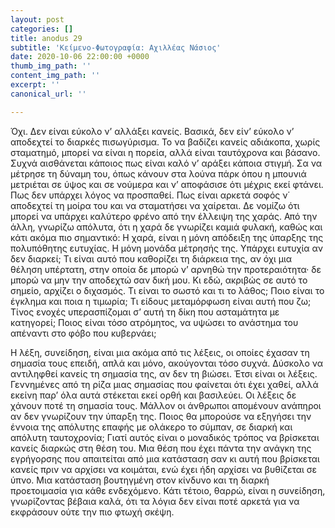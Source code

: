 ```yaml
---
layout: post
categories: []
title: anodus 29
subtitle: 'Κείμενο-Φωτογραφία: Αχιλλέας Νάσιος'
date: 2020-10-06 22:00:00 +0000
thumb_img_path: ''
content_img_path: ''
excerpt: ''
canonical_url: ''

---
```

Όχι. Δεν είναι εύκολο ν’ αλλάξει κανείς. Βασικά, δεν είν’ εύκολο ν’ αποδεχτεί το διαρκές πισωγύρισμα. Το να βαδίζει κανείς αδιάκοπα, χωρίς σταματημό, μπορεί να είναι η πορεία, αλλά είναι ταυτόχρονα και βάσανο. Συχνά αισθάνεται κάποιος πως είναι καλό ν’ αράξει κάποια στιγμή. Σα να μέτρησε τη δύναμη του, όπως κάνουν στα λούνα πάρκ όπου η μπουνιά μετριέται σε ύψος και σε νούμερα και ν’ αποφάσισε ότι μέχρις εκεί φτάνει. Πως δεν υπάρχει λόγος να προσπαθεί. Πως είναι αρκετά σοφός ν΄ αποδεχτεί τη μοίρα του και να σταματήσει να χαίρεται. Δε νομίζω ότι μπορεί να υπάρχει καλύτερο φρένο από την έλλειψη της χαράς. Από την άλλη, γνωρίζω απόλυτα, ότι η χαρά δε γνωρίζει καμιά φυλακή, καθώς και κάτι ακόμα πιο σημαντικό: Η χαρά, είναι η μόνη απόδειξη της ύπαρξης της πολυπόθητης ευτυχίας. Η μόνη μονάδα μέτρησής της. Υπάρχει ευτυχία αν δεν διαρκεί; Τι είναι αυτό που καθορίζει τη διάρκεια της, αν όχι μια θέληση υπέρτατη, στην οποία δε μπορώ ν’ αρνηθώ την προτεραιότητα· δε μπορώ να μην την αποδεχτώ σαν δική μου. Κι εδώ, ακριβώς σε αυτό το σημείο, αρχίζει ο διχασμός. Τι είναι το σωστό και τι το λάθος; Ποιο είναι το έγκλημα και ποια η τιμωρία; Τι είδους μεταμόρφωση είναι αυτή που ζω; Τίνος ενοχές υπερασπίζομαι σ’ αυτή τη δίκη που ασταμάτητα με κατηγορεί; Ποιος είναι τόσο ατρόμητος, να υψώσει το ανάστημα του απέναντι στο φόβο που κυβερνάει;

Η λέξη, συνείδηση, είναι μια ακόμα από τις λέξεις, οι οποίες έχασαν τη σημασία τους επειδή, απλά και μόνο, ακούγονται τόσο συχνά. Δύσκολο να αντιληφθεί κανείς τη σημασία της, αν δεν τη βιώσει. Έτσι είναι οι λέξεις. Γεννημένες από τη ρίζα μιας σημασίας που φαίνεται ότι έχει χαθεί, αλλά εκείνη παρ’ όλα αυτά στέκεται εκεί ορθή και βασιλεύει. Οι λέξεις δε χάνουν ποτέ τη σημασία τους. Μάλλον οι άνθρωποι απομένουν ανάπηροι αν δεν γνωρίζουν την ύπαρξη της. Ποιος θα μπορούσε να εξηγήσει την έννοια της απόλυτης επαφής με ολάκερο το σύμπαν, σε διαρκή και απόλυτη ταυτοχρονία; Γιατί αυτός είναι ο μοναδικός τρόπος να βρίσκεται κανείς διαρκώς στη θέση του. Μια θέση που έχει πάντα την ανάγκη της εγρήγορσης που απαιτείται από μια κατάσταση σαν κι αυτή που βρίσκεται κανείς πριν να αρχίσει να κοιμάται, ενώ έχει ήδη αρχίσει να βυθίζεται σε ύπνο. Μια κατάσταση βουτηγμένη στον κίνδυνο και τη διαρκή προετοιμασία για κάθε ενδεχόμενο. Κάτι τέτοιο, θαρρώ, είναι η συνείδηση, γνωρίζοντας βέβαια καλά, ότι τα λόγια δεν είναι ποτέ αρκετά για να εκφράσουν ούτε την πιο φτωχή σκέψη.